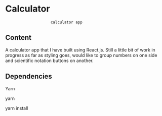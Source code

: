 # Calculator
                        calculator app

## Content 

A calculator app that I have built using React.js.  Still a little bit of work in progress as far as styling goes, would like to group numbers on one side and scientific notation buttons on another.  

## Dependencies

Yarn

yarn

yarn install
